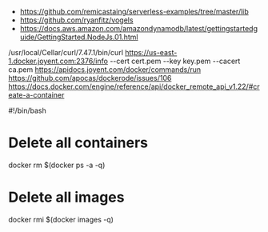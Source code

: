 
- https://github.com/remicastaing/serverless-examples/tree/master/lib
- https://github.com/ryanfitz/vogels
- https://docs.aws.amazon.com/amazondynamodb/latest/gettingstartedguide/GettingStarted.NodeJs.01.html


/usr/local/Cellar/curl/7.47.1/bin/curl https://us-east-1.docker.joyent.com:2376/info --cert cert.pem --key key.pem --cacert ca.pem
https://apidocs.joyent.com/docker/commands/run
https://github.com/apocas/dockerode/issues/106
https://docs.docker.com/engine/reference/api/docker_remote_api_v1.22/#create-a-container


#!/bin/bash
# Delete all containers
docker rm $(docker ps -a -q)
# Delete all images
docker rmi $(docker images -q)